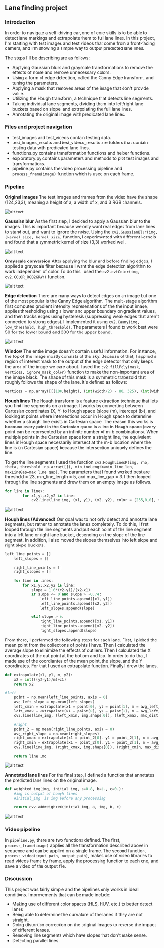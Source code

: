 ## Lane finding project

### Introduction 
In order to navigate a self-driving car, one of core skills is to be able to detect lane markings and extrapolate them to full lane lines. In this project, I'm  starting with test images and test videos that come from a front-facing camera, and I'm showing a simple way to output predicted lane lines. 

The steps I'll be describing are as follows:
* Applying Gaussian blurs and grayscale transformations to remove the effects of noise and remove unnecessary colors.
* Using a form of edge detection, called the Canny Edge transform, and tuning the parameters. 
* Applying a mask that removes areas of the image that don't provide value.
* Utilizing the Hough transform, a technique that detects line segments.
* Taking individual lane segments, dividing them into left/right lane buckets based on slope, and extrpolating the full lane lines.
* Annotating the original image with predicated lane lines. 

[//]: # (Image References)

[image1]: ./readme_images/original_images.png "Original images"
[image2]: ./readme_images/blurred_images.png "Blurred images"
[image3]: ./readme_images/grayscale_images.png "Grayscale images"
[image4]: ./readme_images/edge_images.png "Edge images"
[image5]: ./readme_images/window_images.png "Window images"
[image6]: ./readme_images/hough_images.png "Hough images"
[image7]: ./readme_images/hough_advanced_images.png "Hough images"
[image8]: ./readme_images/annotated_images.png "Annotated images"

### Files and project navigation 
* test_images and test_videos contain testing data.
* test_images_results and test_videos_results are folders that contain testing data with predicated lane lines.
* functions.py contains transformation functions and helper functions.
* exploratory.py contains parameters and methods to plot test images and transformations.
* pipeline.py contains the video processing pipeline and `process_frame(image)` function which is used on each frame.  

### Pipeline
**Original images**
The test images and frames from the video have the shape (124,23,3), meaning a height of a, a width of x, and 3 RGB channels.

![alt text][image1]

**Gaussian blur**
As the first step, I decided to apply a Gaussian blur to the images. This is important because we only want real edges from lane lines to stand out, and want to ignore the noise. Using the `cv2.GaussianBlur(img, (kernel_size, kernel_size)` function, I experimented with different kernels and found that a symmetric kernel of size (3,3) worked well. 

![alt text][image2]

**Grayscale conversion**
After applying the blur and before finding edges, I applied a grayscale filter because I want the edge detection algorithm to work independent of color. To do this I used the `cv2.cvtColor(img, cv2.COLOR_RGB2GRAY)` function. 

![alt text][image3]

**Edge detection**
There are many ways to detect edges on an image but one of the most popular is the Canny Edge algorithm. The multi-stage algorithm first computes gradient intensity represenations of the the input image, applies thresholding using a lower and upper boundary on gradient values, and then tracks edges using hysteresis (suppressing weak edges that aren't connected to strong edges). I implemented it using  `cv2.Canny(img, low_threshold, high_threshold)`. The parameters I found to work best were 50 for the lower bound and 300 for the upper bound.

![alt text][image4]

**Window**
The entire image doesn't contain useful information. For instance, the top of the image mostly consists of the sky. Because of that, I applied a region of interest mask to the output of the edge detector that only keeps the area of the image we care about. I used the `cv2.fillPoly(mask, vertices, ignore_mask_color)` function to make the non-important area of the image black. The shape of this mask is a symmetric trapezoid that roughly follows the shape of the lane. It's defined as follows: 

```python
vertices = np.array([[(100,height), (int(width/2) - 80, 325), (int(width/2) + 80, 325), (width - 100,height)]])
```

**Hough lines**
The Hough transform is a feature extraction technique that lets you find line segments on an image. It works by converting between Cartesian coordinates (X, Y) to Hough space (slope (m), intercept (b)), and looking at points where intersections occur in Hough space to determine whether a straight line exists in Cartesian space. The reason this works is because every point in the Cartesian space is a line in Hough space (every point can be represented by an infinite number of m-b combinations). When multiple points in the Cartesian space form a straight line, the equivalent lines in Hough space necessarily intersect at the m-b location where the line is (in Cartesian space) because the intersection uniquely defines the line.

To get the line segments I used the function `cv2.HoughLinesP(img, rho, theta, threshold, np.array([]), minLineLength=min_line_len, maxLineGap=max_line_gap)`. The parameters that I found worked best are threshold = 23, min_line_length = 5, and max_line_gap = 3. I then looped through the line segments and drew them on an empty image as follows.

```python
for line in lines:
        for x1,y1,x2,y2 in line:
            cv2.line(line_img, (x1, y1), (x2, y2), color = [255,0,0], thickness=10)
```

![alt text][image5]

**Hough lines (Advanced)**
Our goal was to not only detect and annotate lane segments, but rather to annotate the lanes completely. To do this, I first looped through the line segments and put each point of the line segment into a left lane or right lane bucket, depending on the slope of the line segment. In addition, I also moved the slopes themselves into left slope and right slope buckets. 

```python
left_line_points = []
    left_slopes = []

    right_line_points = []
    right_slopes = []

    for line in lines:
        for x1,y1,x2,y2 in line:
            slope = 1.0*(y2-y1)/(x2-x1)
            if slope <= 0 and slope > -0.74:
                left_line_points.append([x1, y1])
                left_line_points.append([x2, y2])
                left_slopes.append(slope)

            elif slope > 0:
                right_line_points.append([x1, y1])
                right_line_points.append([x2, y2])
                right_slopes.append(slope)
```

From there, I performed the following steps for each lane. First, I picked the mean point from the collections of points I have. Then I calculated the average slope to minimize the effects of outliers. Then I calculated the X coordinates of the out point at the bottom and top. In order to do that, I made use of the coordiantes of the mean point, the slope, and the Y coordinates. For that I used an extrapolate function. Finally I drew the lanes.

```python
def extrapolate(x1, y1, m, y2):
    x2 = int(((y2-y1)/m)+x1)
    return x2
```

```python
#left
    point = np.mean(left_line_points, axis = 0)
    avg_left_slope = np.mean(left_slopes)
    left_xmin = extrapolate(x1 = point[0], y1 = point[1], m = avg_left_slope, y2 = img.shape[0])
    left_xmax = extrapolate(x1 = point[0], y1 = point[1], m = avg_left_slope, y2 = max_dist)
    cv2.line(line_img, (left_xmin, img.shape[0]), (left_xmax, max_dist), color = [255, 0, 0], thickness = 10)

    #right
    point_2 = np.mean(right_line_points, axis = 0)
    avg_right_slope = np.mean(right_slopes)
    right_xmax = extrapolate(x1 = point_2[0], y1 = point_2[1], m = avg_right_slope, y2 = img.shape[0])
    right_xmin = extrapolate(x1 = point_2[0], y1 = point_2[1], m = avg_right_slope, y2 = max_dist)
    cv2.line(line_img, (right_xmax, img.shape[0]), (right_xmin, max_dist), color = [0, 255, 0], thickness = 10)

    return line_img
```

![alt text][image6]

**Annotated lane lines**
For the final step, I defined a function that annotates the predicted lane lines on the original image. 

```python
def weighted_img(img, initial_img, a=0.8, b=1., c=0.):
	#img is output of hough lines
	#initial_img  is img before any processing
 
    return cv2.addWeighted(initial_img, a, img, b, c)
```

![alt text][image7]

### Video pipeline
In `pipeline.py`, there are two functions defined. The first, `process_frame(image)` applies all the transformation described above in sequence and can be applied on a single frame. The second function, `process_video(input_path, output_path)`, makes use of video libraries to read videos frame by frame, apply the processing function to each one, and save a video of the output file. 

### Discussion
This project was fairly simple and the pipelines only works in ideal conditions. Improvements that can be made include:
* Making use of different color spaces (HLS, HUV, etc.) to better detect lanes
* Being able to determine the curvature of the lanes if they are not straight.
* Doing distortion correction on the original images to reverse the impact of different lenses. 
* Removing line segments which have slopes that don't make sense.
* Detecting parallel lines.













